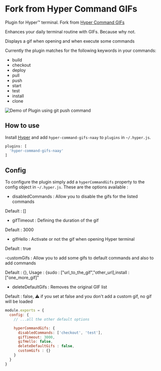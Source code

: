 #  Fork from Hyper Command GIFs

  Plugin for Hyper™ terminal. Fork from [Hyper Command GIFs](https://www.npmjs.com/package/hyper-command-gifs)

  Enhances your daily terminal routine with GIFs. Because why not.

  Displays a gif when opening and when execute some commands

  Currently the plugin matches for the following keywords in your commands:

  - build
  - checkout
  - deploy
  - pull
  - push
  - start
  - test
  - install
  - clone

  ![Demo of Plugin using git push command](example/git-push-demo.gif)

  ## How to use

  Install [Hyper](https://hyper.is) and add `hyper-command-gifs-naay`
  to `plugins` in `~/.hyper.js`.

  ```javascript
  plugins: [
    'hyper-command-gifs-naay'
  ]
  ```

  ## Config

  To configure the plugin simply add a `hyperCommandGifs` property to the config object in `~/.hyper.js`.
  These are the options available :

  - disabledCommands : Allow you to disable the gifs for the listed commands

  Default : []

  - gifTimeout : Defining the duration of the gif

  Default : 3000

  - gifHello : Activate or not the gif when opening Hyper terminal

  Default : true

  -customGifs : Allow you to add some gifs to default commands and also to add commands

  Default : {}, Usage : {sudo : ["url_to_the_gif","other_url],install : ["one_more_gif]"

  - deleteDefaultGifs : Removes the original GIF list

  Default : false, ⚠️ if you set at false  and you don't add a custom gif, no gif will be loaded

  ```javascript
  module.exports = {
    config: {
      // ...all the other default options

      hyperCommandGifs: {
        disabledCommands: ['checkout', 'test'],
        gifTimeout: 3000,
        gifHello: false,
        deleteDefaultGifs : false,
        customGifs : {}
      }
    }
  }
  ```